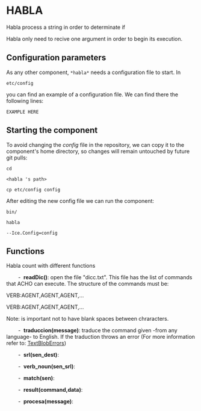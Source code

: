 # HABLA
Habla process a string in order to determinate if 

Habla only need to recive one argument in order to begin its execution. 

## Configuration parameters
As any other component,
``` *habla* ```
needs a configuration file to start. In

    etc/config

you can find an example of a configuration file. We can find there the following lines:

    EXAMPLE HERE

    
## Starting the component
To avoid changing the *config* file in the repository, we can copy it to the component's home directory, so changes will remain untouched by future git pulls:

    cd

``` <habla 's path> ```

    cp etc/config config
    
After editing the new config file we can run the component:

    bin/

```habla ```

    --Ice.Config=config



## Functions

Habla count with different functions 

&nbsp;&nbsp;&nbsp;&nbsp;&nbsp;&nbsp;&nbsp;&nbsp;-&nbsp;&nbsp;**readDic()**: open the file "dicc.txt". This file has the list of commands that ACHO can execute. The structure of the commands must be: 

VERB:AGENT,AGENT,AGENT,...
   
VERB:AGENT,AGENT,AGENT,...

Note: is important not to have blank spaces between chraracters.

&nbsp;&nbsp;&nbsp;&nbsp;&nbsp;&nbsp;&nbsp;&nbsp;-&nbsp;&nbsp;**traduccion(message)**: traduce the command given -from any language- to English. If the traduction throws an error (For more information refer to: [TextBlobErrors](http://textblob.readthedocs.io/en/dev/_modules/textblob/exceptions.html))

&nbsp;&nbsp;&nbsp;&nbsp;&nbsp;&nbsp;&nbsp;&nbsp;-&nbsp;&nbsp;**srl(sen_dest)**: 


&nbsp;&nbsp;&nbsp;&nbsp;&nbsp;&nbsp;&nbsp;&nbsp;-&nbsp;&nbsp;**verb_noun(sen_srl)**: 



&nbsp;&nbsp;&nbsp;&nbsp;&nbsp;&nbsp;&nbsp;&nbsp;-&nbsp;&nbsp;**match(sen)**: 



&nbsp;&nbsp;&nbsp;&nbsp;&nbsp;&nbsp;&nbsp;&nbsp;-&nbsp;&nbsp;**result(command,data)**: 


&nbsp;&nbsp;&nbsp;&nbsp;&nbsp;&nbsp;&nbsp;&nbsp;-&nbsp;&nbsp;**procesa(message)**: 








